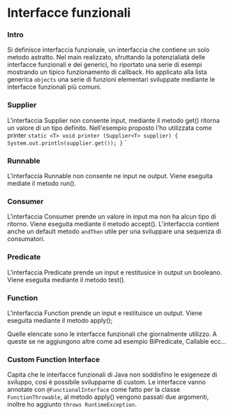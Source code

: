 # Interfacce funzionali

### Intro
Si definisce interfaccia funzionale, un interfaccia che contiene un solo metodo astratto.
Nel main realizzato, sfruttando la potenzialiatà delle interfacce funzionali e dei generici, ho riportato una serie di esempi mostrando un tipico funzionamento
di callback.
Ho applicato alla lista generica `objects` una serie di funzioni elementari sviluppate mediante le interfacce funzionali più comuni.

### Supplier
L'interfaccia Supplier non consente input, mediante il metodo get() ritorna un valore di un tipo definito.
Nell'esempio proposto l'ho utilizzata come printer
`static <T> void printer (Supplier<T> supplier) {
    System.out.println(supplier.get());
 }`
`

### Runnable
L'interfaccia Runnable non consente ne input ne output. Viene eseguita mediate il metodo run().

### Consumer
L'interfaccia Consumer prende un valore in input ma non ha alcun tipo di ritorno. Viene eseguita mediante il metodo accept(). 
L'interfaccia contient anche un default metodo `andThen` utile per una sviluppare una sequenza di consumatori.

### Predicate
L'interfaccia Predicate prende un input e restitusice in output un booleano. Viene eseguita mediante il metodo test().

### Function
L'interfaccia Function prende un input e restituisce un output. Viene eseguita mediante il metodo apply();

Quelle elencate sono le interfacce funzionali che giornalmente utilizzo. A queste se ne aggiungono altre come ad esempio BiPredicate, Callable ecc...


### Custom Function Interface
Capita che le interfacce funzionali di Java non soddisfino le esigeneze di sviluppo, cosi è possibile svilupparne di custom.
Le interfacce vanno annotate con `@FunctionalInterface` come fatto per la classe `FunctionThrowable`, 
 al metodo apply() vengono passati due argomenti, inoltre ho aggiunto `throws RuntimeException`.





